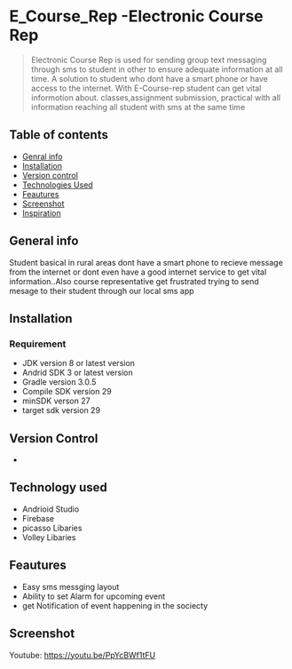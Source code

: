 # E_Course_Rep -Electronic Course Rep 

>Electronic Course Rep  is used for sending group text messaging through sms to student in other to ensure adequate information at all time. A solution to student who dont have a smart phone or have  access to the internet. With E-Course-rep student can get vital informotion about. classes,assignment submission, practical with all information reaching all student with sms at the same time

## Table of contents
* [Genral info](#general_info)
* [Installation](#Installation)
* [Version control](#version_control)
* [Technologies Used](#technology_used)
* [Feautures](#features)
* [Screenshot](#screeshot)
* [Inspiration](#inspiration)

## General info
Student basical in rural areas dont have a smart phone to recieve message from the internet or dont even have a good internet service to
get vital information..Also course representative get frustrated trying to send mesage to their student through our local sms app 

## Installation
### Requirement
* JDK version 8 or latest version
* Andrid SDK 3 or latest version
* Gradle version 3.0.5
* Compile SDK version 29
* minSDK verson 27
* target sdk version 29

## Version Control
*  

## Technology used
* Andrioid Studio
* Firebase
* picasso Libaries
* Volley Libaries

## Feautures
* Easy sms messging layout
* Ability to set Alarm for upcoming event 
* get Notification of event happening in the sociecty

## Screenshot

Youtube: https://youtu.be/PpYcBWf1tFU
